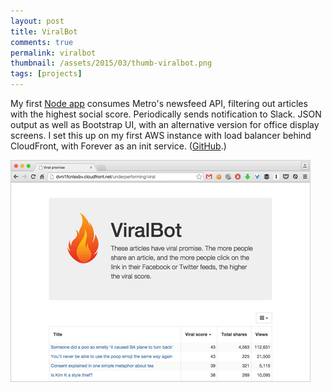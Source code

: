 ```yaml
---
layout: post
title: ViralBot
comments: true
permalink: viralbot
thumbnail: /assets/2015/03/thumb-viralbot.png
tags: [projects]
---
```


My first [Node app](http://dvni1fcnlsxbv.cloudfront.net/underperforming/viral) consumes Metro's newsfeed API, filtering out articles with the highest social score. Periodically sends notification to Slack. JSON output as well as Bootstrap UI, with an alternative version for office display screens. I set this up on my first AWS instance with load balancer behind CloudFront, with Forever as an init service. ([GitHub](https://github.com/andfinally/node-underperforming).)

<img src="/assets/2015/03/viralbot.png" class="content-img">
